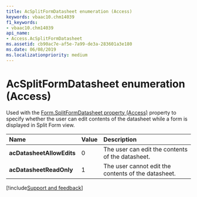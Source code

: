 ```yaml
---
title: AcSplitFormDatasheet enumeration (Access)
keywords: vbaac10.chm14039
f1_keywords:
- vbaac10.chm14039
api_name:
- Access.AcSplitFormDatasheet
ms.assetid: cb90ac7e-af5e-7a99-de3a-283601a3e180
ms.date: 06/08/2019
ms.localizationpriority: medium
---
```



# AcSplitFormDatasheet enumeration (Access)

Used with the [Form.SplitFormDatasheet property (Access)](Access.Form.SplitFormDatasheet.md) property to specify whether the user can edit contents of the datasheet while a form is displayed in Split Form view.

|Name|Value|Description|
|:-----|:-----|:-----|
|**acDatasheetAllowEdits**|0|The user can edit the contents of the datasheet.|
|**acDatasheetReadOnly**|1|The user cannot edit the contents of the datasheet.|

[!include[Support and feedback](~/includes/feedback-boilerplate.md)]